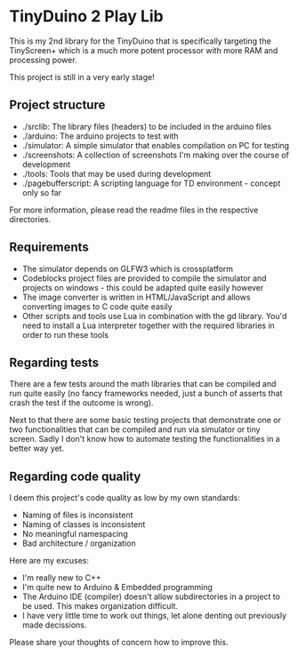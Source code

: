 # TinyDuino 2 Play Lib

This is my 2nd library for the TinyDuino that is specifically targeting
the TinyScreen+ which is a much more potent processor with more RAM and
processing power.

This project is still in a very early stage!

## Project structure

* ./srclib: The library files (headers) to be included in the arduino files
* ./arduino: The arduino projects to test with
* ./simulator: A simple simulator that enables compilation on PC for testing
* ./screenshots: A collection of screenshots I'm making over the course of development
* ./tools: Tools that may be used during development
* ./pagebufferscript: A scripting language for TD environment - concept only so far

For more information, please read the readme files in the respective directories.

## Requirements

* The simulator depends on GLFW3 which is crossplatform
* Codeblocks project files are provided to compile the simulator and projects on windows - this could be adapted quite easily however
* The image converter is written in HTML/JavaScript and allows converting images to C code quite easily
* Other scripts and tools use Lua in combination with the gd library. You'd need to install a Lua interpreter together with the required libraries in order to run these tools

## Regarding tests

There are a few tests around the math libraries that can be compiled and run
quite easily (no fancy frameworks needed, just a bunch of asserts that crash
the test if the outcome is wrong).

Next to that there are some basic testing projects that demonstrate one or two
functionalities that can be compiled and run via simulator or tiny screen. Sadly
I don't know how to automate testing the functionalities in a better way yet.

## Regarding code quality

I deem this project's code quality as low by my own standards:

* Naming of files is inconsistent
* Naming of classes is inconsistent
* No meaningful namespacing
* Bad architecture / organization

Here are my excuses:

* I'm really new to C++
* I'm quite new to Arduino & Embedded programming
* The Arduino IDE (compiler) doesn't allow subdirectories in a project to be used. This makes organization difficult. 
* I have very little time to work out things, let alone denting out previously made decissions.

Please share your thoughts of concern how to improve this. 